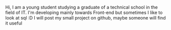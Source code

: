 Hi, I am a young student studying a graduate of a technical school in the field of IT. I'm developing mainly towards Front-end but sometimes I like to look at sql :D
I will post my small project on github, maybe someone will find it useful
